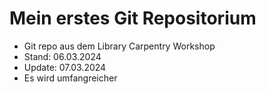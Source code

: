 # Mein erstes Git Repositorium

- Git repo aus dem Library Carpentry Workshop
- Stand: 06.03.2024
- Update: 07.03.2024
- Es wird umfangreicher

